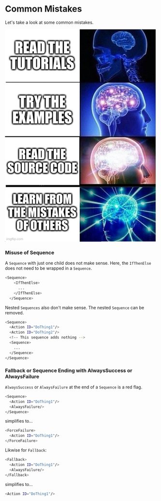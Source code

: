 # Common Mistakes

Let's take a look at some common mistakes.

![enlightenment](images/enlightenment.jpg)

### Misuse of Sequence

A `Sequence` with just one child does not make sense. Here, the `IfThenElse` does not need to be wrapped in a `Sequence`.

```bash
<Sequence>
    <IfThenElse>
      ...
    </IfThenElse>
  </Sequence>
```

Nested `Sequences` also don't make sense. The nested `Sequence` can be removed.

```bash
<Sequence> 
  <Action ID="DoThing1"/>
  <Action ID="DoThing2"/>
  <!-- This sequence adds nothing -->
  <Sequence> 
    ... 
  </Sequence>
</Sequence>
```

### Fallback or Sequence Ending with AlwaysSuccess or AlwaysFailure

`AlwaysSuccess` or `AlwaysFailure` at the end of a `Sequence` is a red flag.

```bash
<Sequence> 
  <Action ID="DoThing1"/>
  <AlwaysFailure/>
</Sequence>
```

simplifies to...

```bash
<ForceFailure> 
  <Action ID="DoThing1"/>
</ForceFailure>
```

Likwise for `Fallback`:

```bash
<Fallback> 
  <Action ID="DoThing1"/>
  <AlwaysFailure/>
</Fallback>
```

simplifies to...

```bash
<Action ID="DoThing1"/>
```
